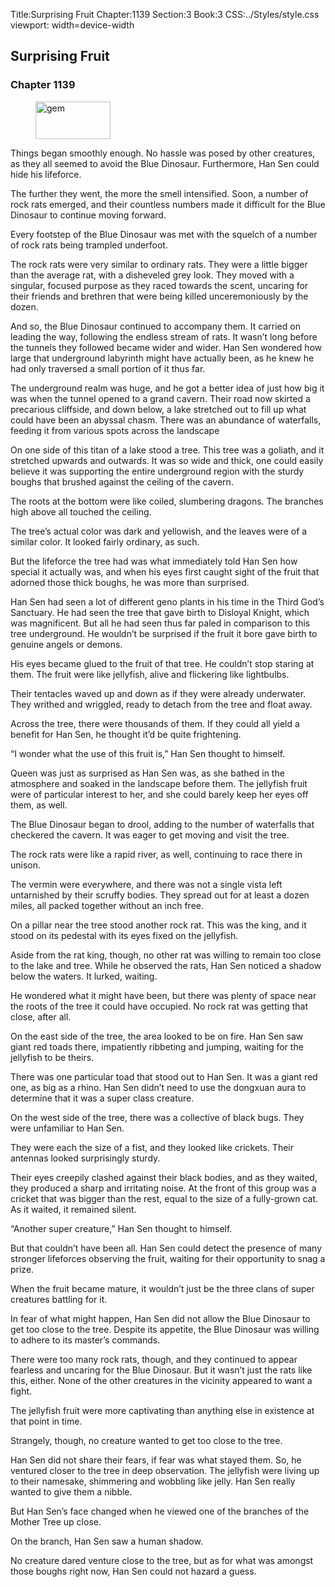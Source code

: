 Title:Surprising Fruit 
Chapter:1139 
Section:3 
Book:3 
CSS:../Styles/style.css 
viewport: width=device-width
  
## Surprising Fruit
### Chapter 1139
  
<figure>
	<img src="../Images/gem.gif" alt="gem" id="gem" width="120" height="60" />
</figure>
  

  
Things began smoothly enough. No hassle was posed by other creatures, as they all seemed to avoid the Blue Dinosaur. Furthermore, Han Sen could hide his lifeforce.

The further they went, the more the smell intensified. Soon, a number of rock rats emerged, and their countless numbers made it difficult for the Blue Dinosaur to continue moving forward.

Every footstep of the Blue Dinosaur was met with the squelch of a number of rock rats being trampled underfoot.

The rock rats were very similar to ordinary rats. They were a little bigger than the average rat, with a disheveled grey look. They moved with a singular, focused purpose as they raced towards the scent, uncaring for their friends and brethren that were being killed unceremoniously by the dozen.

And so, the Blue Dinosaur continued to accompany them. It carried on leading the way, following the endless stream of rats. It wasn’t long before the tunnels they followed became wider and wider. Han Sen wondered how large that underground labyrinth might have actually been, as he knew he had only traversed a small portion of it thus far.

The underground realm was huge, and he got a better idea of just how big it was when the tunnel opened to a grand cavern. Their road now skirted a precarious cliffside, and down below, a lake stretched out to fill up what could have been an abyssal chasm. There was an abundance of waterfalls, feeding it from various spots across the landscape

On one side of this titan of a lake stood a tree. This tree was a goliath, and it stretched upwards and outwards. It was so wide and thick, one could easily believe it was supporting the entire underground region with the sturdy boughs that brushed against the ceiling of the cavern.

The roots at the bottom were like coiled, slumbering dragons. The branches high above all touched the ceiling.

The tree’s actual color was dark and yellowish, and the leaves were of a similar color. It looked fairly ordinary, as such.

But the lifeforce the tree had was what immediately told Han Sen how special it actually was, and when his eyes first caught sight of the fruit that adorned those thick boughs, he was more than surprised.

Han Sen had seen a lot of different geno plants in his time in the Third God’s Sanctuary. He had seen the tree that gave birth to Disloyal Knight, which was magnificent. But all he had seen thus far paled in comparison to this tree underground. He wouldn’t be surprised if the fruit it bore gave birth to genuine angels or demons.

His eyes became glued to the fruit of that tree. He couldn’t stop staring at them. The fruit were like jellyfish, alive and flickering like lightbulbs.

Their tentacles waved up and down as if they were already underwater. They writhed and wriggled, ready to detach from the tree and float away.

Across the tree, there were thousands of them. If they could all yield a benefit for Han Sen, he thought it’d be quite frightening.

“I wonder what the use of this fruit is,” Han Sen thought to himself.

Queen was just as surprised as Han Sen was, as she bathed in the atmosphere and soaked in the landscape before them. The jellyfish fruit were of particular interest to her, and she could barely keep her eyes off them, as well.

The Blue Dinosaur began to drool, adding to the number of waterfalls that checkered the cavern. It was eager to get moving and visit the tree.

The rock rats were like a rapid river, as well, continuing to race there in unison.

The vermin were everywhere, and there was not a single vista left untarnished by their scruffy bodies. They spread out for at least a dozen miles, all packed together without an inch free.

On a pillar near the tree stood another rock rat. This was the king, and it stood on its pedestal with its eyes fixed on the jellyfish.

Aside from the rat king, though, no other rat was willing to remain too close to the lake and tree. While he observed the rats, Han Sen noticed a shadow below the waters. It lurked, waiting.

He wondered what it might have been, but there was plenty of space near the roots of the tree it could have occupied. No rock rat was getting that close, after all.

On the east side of the tree, the area looked to be on fire. Han Sen saw giant red toads there, impatiently ribbeting and jumping, waiting for the jellyfish to be theirs.

There was one particular toad that stood out to Han Sen. It was a giant red one, as big as a rhino. Han Sen didn’t need to use the dongxuan aura to determine that it was a super class creature.

On the west side of the tree, there was a collective of black bugs. They were unfamiliar to Han Sen.

They were each the size of a fist, and they looked like crickets. Their antennas looked surprisingly sturdy.

Their eyes creepily clashed against their black bodies, and as they waited, they produced a sharp and irritating noise. At the front of this group was a cricket that was bigger than the rest, equal to the size of a fully-grown cat. As it waited, it remained silent.

“Another super creature,” Han Sen thought to himself.

But that couldn’t have been all. Han Sen could detect the presence of many stronger lifeforces observing the fruit, waiting for their opportunity to snag a prize.

When the fruit became mature, it wouldn’t just be the three clans of super creatures battling for it.

In fear of what might happen, Han Sen did not allow the Blue Dinosaur to get too close to the tree. Despite its appetite, the Blue Dinosaur was willing to adhere to its master’s commands.

There were too many rock rats, though, and they continued to appear fearless and uncaring for the Blue Dinosaur. But it wasn’t just the rats like this, either. None of the other creatures in the vicinity appeared to want a fight.

The jellyfish fruit were more captivating than anything else in existence at that point in time.

Strangely, though, no creature wanted to get too close to the tree.

Han Sen did not share their fears, if fear was what stayed them. So, he ventured closer to the tree in deep observation. The jellyfish were living up to their namesake, shimmering and wobbling like jelly. Han Sen really wanted to give them a nibble.

But Han Sen’s face changed when he viewed one of the branches of the Mother Tree up close.

On the branch, Han Sen saw a human shadow.

No creature dared venture close to the tree, but as for what was amongst those boughs right now, Han Sen could not hazard a guess.